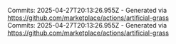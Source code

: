 Commits: 2025-04-27T20:13:26.955Z - Generated via https://github.com/marketplace/actions/artificial-grass
<br>
Commits: 2025-04-27T20:13:26.955Z - Generated via https://github.com/marketplace/actions/artificial-grass
<br>
